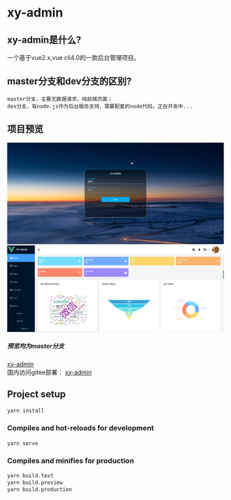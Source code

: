 
# xy-admin

## xy-admin是什么?
  一个基于vue2.x,vue cli4.0的一款后台管理项目。
  
## master分支和dev分支的区别?
    master分支，主要无数据请求，纯前端页面；
    dev分支，有node.js作为后台服务支持，需要配套的node代码，正在开发中...

## 项目预览
![](https://github.com/aoqi0502/xy-admin/raw/master/src/assets/login.png)
![](https://github.com/aoqi0502/xy-admin/raw/master/src/assets/home.png)

##### 预览均为master分支
[xy-admin](https://xy-admin.netlify.app/)  
国内访问gitee部署：
[xy-admin](http://jxy0502.gitee.io/xy-admin/)

## Project setup
```
yarn install
```

### Compiles and hot-reloads for development
```
yarn serve
```

### Compiles and minifies for production
```
yarn build.test
yarn build.preview
yarn build.production

```

